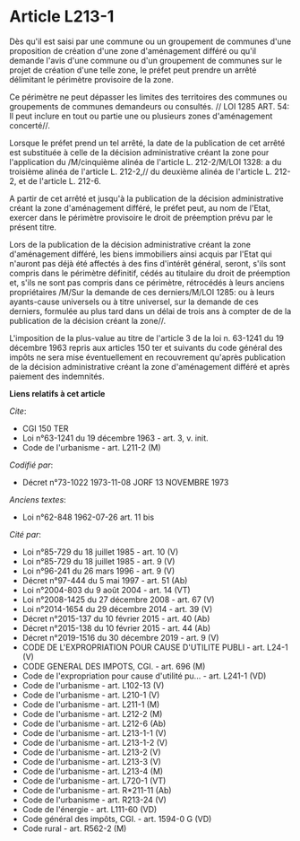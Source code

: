 # Article L213-1

Dès qu'il est saisi par une commune ou un groupement de communes d'une proposition de création d'une zone d'aménagement
différé ou qu'il demande l'avis d'une commune ou d'un groupement de communes sur le projet de création d'une telle zone, le
préfet peut prendre un arrêté délimitant le périmètre provisoire de la zone.

Ce périmètre ne peut dépasser les limites des territoires des communes ou groupements de communes demandeurs ou consultés. //
LOI  1285 ART. 54: Il peut inclure en tout ou partie une ou plusieurs zones d'aménagement concerté//.

Lorsque le préfet prend un tel arrêté, la date de la publication de cet arrêté est substituée à celle de la décision
administrative créant la zone pour l'application du /M/cinquième alinéa de l'article L. 212-2/M/LOI  1328: a du troisième
alinéa de l'article L. 212-2,// du deuxième alinéa de l'article L. 212-2, et de l'article L. 212-6.

A partir de cet arrêté et jusqu'à la publication de la décision administrative créant la zone d'aménagement différé, le
préfet peut, au nom de l'Etat, exercer dans le périmètre provisoire le droit de préemption prévu par le présent titre.

Lors de la publication de la décision administrative créant la zone d'aménagement différé, les biens immobiliers ainsi acquis
par l'Etat qui n'auront pas déjà été affectés à des fins d'intérêt général, seront, s'ils sont compris dans le périmètre
définitif, cédés au titulaire du droit de préemption et, s'ils ne sont pas compris dans ce périmètre, rétrocédés à leurs
anciens propriétaires /M/Sur la demande de ces derniers/M/LOI  1285: ou à leurs ayants-cause universels ou à titre universel,
sur la demande de ces derniers, formulée au plus tard dans un délai de trois ans à compter de de la publication de la
décision créant la zone//.

L'imposition de la plus-value au titre de l'article 3 de la loi n. 63-1241 du 19 décembre 1963 repris aux articles 150 ter et
suivants du code général des impôts ne sera mise éventuellement en recouvrement qu'après publication de la décision
administrative créant la zone d'aménagement différé et après paiement des indemnités.

**Liens relatifs à cet article**

_Cite_:

  - CGI 150 TER
  - Loi n°63-1241 du 19 décembre 1963 - art. 3, v. init.
  - Code de l'urbanisme - art. L211-2 (M)

_Codifié par_:

  - Décret n°73-1022 1973-11-08 JORF 13 NOVEMBRE 1973

_Anciens textes_:

  - Loi n°62-848 1962-07-26 art. 11 bis

_Cité par_:

  - Loi n°85-729 du 18 juillet 1985 - art. 10 (V)
  - Loi n°85-729 du 18 juillet 1985 - art. 9 (V)
  - Loi n°96-241 du 26 mars 1996 - art. 9 (V)
  - Décret n°97-444 du 5 mai 1997 - art. 51 (Ab)
  - Loi n°2004-803 du 9 août 2004 - art. 14 (VT)
  - Loi n°2008-1425 du 27 décembre 2008 - art. 67 (V)
  - Loi n°2014-1654 du 29 décembre 2014 - art. 39 (V)
  - Décret n°2015-137 du 10 février 2015 - art. 40 (Ab)
  - Décret n°2015-138 du 10 février 2015 - art. 44 (Ab)
  - Décret n°2019-1516 du 30 décembre 2019 - art. 9 (V)
  - CODE DE L'EXPROPRIATION POUR CAUSE D'UTILITE PUBLI - art. L24-1 (V)
  - CODE GENERAL DES IMPOTS, CGI. - art. 696 (M)
  - Code de l'expropriation pour cause d'utilité pu... - art. L241-1 (VD)
  - Code de l'urbanisme - art. L102-13 (V)
  - Code de l'urbanisme - art. L210-1 (V)
  - Code de l'urbanisme - art. L211-1 (M)
  - Code de l'urbanisme - art. L212-2 (M)
  - Code de l'urbanisme - art. L212-6 (Ab)
  - Code de l'urbanisme - art. L213-1-1 (V)
  - Code de l'urbanisme - art. L213-1-2 (V)
  - Code de l'urbanisme - art. L213-2 (V)
  - Code de l'urbanisme - art. L213-3 (V)
  - Code de l'urbanisme - art. L213-4 (M)
  - Code de l'urbanisme - art. L720-1 (VT)
  - Code de l'urbanisme - art. R*211-11 (Ab)
  - Code de l'urbanisme - art. R213-24 (V)
  - Code de l'énergie - art. L111-60 (VD)
  - Code général des impôts, CGI. - art. 1594-0 G (VD)
  - Code rural - art. R562-2 (M)
